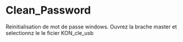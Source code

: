 # Clean_Password
Reinitialisation de mot de passe windows. 
Ouvrez la brache master et selectionnz le le ficier KON_cle_usb
